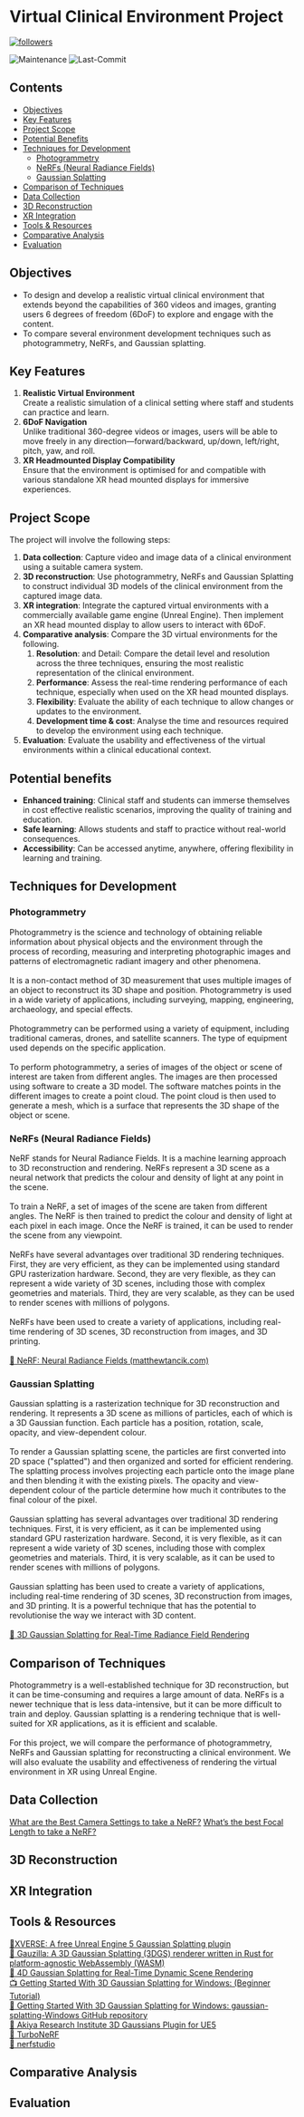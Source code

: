 # Virtual Clinical Environment Project
<a href="https://github.com/UHBinnovate?tab=followers">
         <img alt="followers" title="Follow me on Github for Updates" src="https://custom-icon-badges.demolab.com/github/followers/authorTom?color=236ad3&labelColor=1155ba&style=for-the-badge&logo=person-add&label=Follow&logoColor=white"/></a> 

![Maintenance](https://img.shields.io/maintenance/yes/2023?style=for-the-badge)
![Last-Commit](https://img.shields.io/github/last-commit/authorTom/virtual-clinical-environment?style=for-the-badge)
## Contents
- [Objectives](#objectives)
- [Key Features](#key-features)
- [Project Scope](#project-scope)
- [Potential Benefits](#potential-benefits)
- [Techniques for Development](#techniques-for-development)
  - [Photogrammetry](#photogrammetry)
  - [NeRFs (Neural Radiance Fields)](#nerfs-neural-radiance-fields)
  - [Gaussian Splatting](#gaussian-splatting)
- [Comparison of Techniques](#comparison-of-techniques)
- [Data Collection](#data-collection)
- [3D Reconstruction](#3d-reconstruction)
- [XR Integration](#xr-integration)
- [Tools & Resources](#tools--resources)
- [Comparative Analysis](#comparative-analysis)
- [Evaluation](#evaluation)
## Objectives
* To design and develop a realistic virtual clinical environment that extends beyond the capabilities of 360 videos and images, granting users 6 degrees of freedom (6DoF) to explore and engage with the content. <br />
* To compare several environment development techniques such as photogrammetry, NeRFs, and Gaussian splatting. <br /> 
## Key Features 
1. **Realistic Virtual Environment** <br />
   Create a realistic simulation of a clinical setting where staff and students can practice and learn. <br />
3. **6DoF Navigation** <br />
   Unlike traditional 360-degree videos or images, users will be able to move freely in any direction—forward/backward, up/down, left/right, pitch, yaw, and roll. <br /> 
5. **XR Headmounted Display Compatibility** <br />
   Ensure that the environment is optimised for and compatible with various standalone XR head mounted displays for immersive experiences. <br />
## Project Scope 
The project will involve the following steps: 
1. **Data collection**: Capture video and image data of a clinical environment using a suitable camera system. <br />
2. **3D reconstruction**: Use photogrammetry, NeRFs and Gaussian Splatting to construct individual 3D models of the clinical environment from the captured image data. <br />
3. **XR integration**: Integrate the captured virtual environments with a commercially available game engine (Unreal Engine). Then implement an XR head mounted display to allow users to interact with 6DoF. <br />
4. **Comparative analysis**: Compare the 3D virtual environments for the following. <br />
   1. **Resolution**: and Detail: Compare the detail level and resolution across the three techniques, ensuring the most realistic representation of the clinical environment. <br />
   2. **Performance**: Assess the real-time rendering performance of each technique, especially when used on the XR head mounted displays. <br />
   3. **Flexibility**: Evaluate the ability of each technique to allow changes or updates to the environment. <br />
   4. **Development time & cost**: Analyse the time and resources required to develop the environment using each technique. <br /> 
6. **Evaluation**: Evaluate the usability and effectiveness of the virtual environments within a clinical educational context. <br />
## Potential benefits 
* **Enhanced training**: Clinical staff and students can immerse themselves in cost effective realistic scenarios, improving the quality of training and education. <br />
* **Safe learning**: Allows students and staff to practice without real-world consequences. <br />
* **Accessibility**: Can be accessed anytime, anywhere, offering flexibility in learning and training. <br />
## Techniques for Development 
### Photogrammetry
Photogrammetry is the science and technology of obtaining reliable information about physical objects and the environment through the process of recording, measuring and interpreting photographic images and patterns of electromagnetic radiant imagery and other phenomena. <br />
<br />
It is a non-contact method of 3D measurement that uses multiple images of an object to reconstruct its 3D shape and position. Photogrammetry is used in a wide variety of applications, including surveying, mapping, engineering, archaeology, and special effects. <br />
<br />
Photogrammetry can be performed using a variety of equipment, including traditional cameras, drones, and satellite scanners. The type of equipment used depends on the specific application. <br />
<br />
To perform photogrammetry, a series of images of the object or scene of interest are taken from different angles. The images are then processed using software to create a 3D model. The software matches points in the different images to create a point cloud. The point cloud is then used to generate a mesh, which is a surface that represents the 3D shape of the object or scene. <br />
### NeRFs (Neural Radiance Fields)
NeRF stands for Neural Radiance Fields. It is a machine learning approach to 3D reconstruction and rendering. NeRFs represent a 3D scene as a neural network that predicts the colour and density of light at any point in the scene. <br />
<br />
To train a NeRF, a set of images of the scene are taken from different angles. The NeRF is then trained to predict the colour and density of light at each pixel in each image. Once the NeRF is trained, it can be used to render the scene from any viewpoint. <br />
<br />
NeRFs have several advantages over traditional 3D rendering techniques. First, they are very efficient, as they can be implemented using standard GPU rasterization hardware. Second, they are very flexible, as they can represent a wide variety of 3D scenes, including those with complex geometries and materials. Third, they are very scalable, as they can be used to render scenes with millions of polygons. <br />
<br />
NeRFs have been used to create a variety of applications, including real-time rendering of 3D scenes, 3D reconstruction from images, and 3D printing. <br />
<br />
[📄 NeRF: Neural Radiance Fields (matthewtancik.com)](https://www.matthewtancik.com/nerf)
### Gaussian Splatting
Gaussian splatting is a rasterization technique for 3D reconstruction and rendering. It represents a 3D scene as millions of particles, each of which is a 3D Gaussian function. Each particle has a position, rotation, scale, opacity, and view-dependent colour. <br /> 
<br />
To render a Gaussian splatting scene, the particles are first converted into 2D space ("splatted") and then organized and sorted for efficient rendering. The splatting process involves projecting each particle onto the image plane and then blending it with the existing pixels. The opacity and view-dependent colour of the particle determine how much it contributes to the final colour of the pixel. <br /> 
<br />
Gaussian splatting has several advantages over traditional 3D rendering techniques. First, it is very efficient, as it can be implemented using standard GPU rasterization hardware. Second, it is very flexible, as it can represent a wide variety of 3D scenes, including those with complex geometries and materials. Third, it is very scalable, as it can be used to render scenes with millions of polygons. <br /> 
<br />
Gaussian splatting has been used to create a variety of applications, including real-time rendering of 3D scenes, 3D reconstruction from images, and 3D printing. It is a powerful technique that has the potential to revolutionise the way we interact with 3D content. <br />
<br />
[📄 3D Gaussian Splatting for Real-Time Radiance Field Rendering](https://repo-sam.inria.fr/fungraph/3d-gaussian-splatting/)
## Comparison of Techniques 
Photogrammetry is a well-established technique for 3D reconstruction, but it can be time-consuming and requires a large amount of data. NeRFs is a newer technique that is less data-intensive, but it can be more difficult to train and deploy. Gaussian splatting is a rendering technique that is well-suited for XR applications, as it is efficient and scalable. <br />
<br />
For this project, we will compare the performance of photogrammetry, NeRFs and Gaussian splatting for reconstructing a clinical environment. We will also evaluate the usability and effectiveness of rendering the virtual environment in XR using Unreal Engine. <br /> 
## Data Collection
[What are the Best Camera Settings to take a NeRF?](https://radiancefields.com/what-are-the-best-camera-settings-to-take-a-nerf/)
[What’s the best Focal Length to take a NeRF?](https://radiancefields.com/whats-the-best-focal-length-to-take-a-nerf/)
## 3D Reconstruction
## XR Integration
## Tools & Resources
[🔨XVERSE: A free Unreal Engine 5 Gaussian Splatting plugin](https://github.com/xverse-engine/XV3DGS-UEPlugin/releases) <br /> 
[🔨 Gauzilla: A 3D Gaussian Splatting (3DGS) renderer written in Rust for platform-agnostic WebAssembly (WASM)](https://github.com/BladeTransformerLLC/gauzilla) <br /> 
[🔨 4D Gaussian Splatting for Real-Time Dynamic Scene Rendering](https://guanjunwu.github.io/4dgs/) <br /> 
[📺 Getting Started With 3D Gaussian Splatting for Windows: (Beginner Tutorial)](https://www.youtube.com/watch?v=UXtuigy_wYc) <br /> 
[📄 Getting Started With 3D Gaussian Splatting for Windows: gaussian-splatting-Windows GitHub repository](https://github.com/jonstephens85/gaussian-splatting-Windows) <br /> 
[🔨 Akiya Research Institute 3D Gaussians Plugin for UE5](https://www.unrealengine.com/marketplace/ja/product/410c8105b3aa41d38ab68660295bd7f3?sessionInvalidated=true) <br /> 
[🔨 TurboNeRF](https://github.com/JamesPerlman/TurboNeRF) <br /> 
[🔨 nerfstudio](https://github.com/nerfstudio-project/nerfstudio) <br /> 
## Comparative Analysis
## Evaluation

